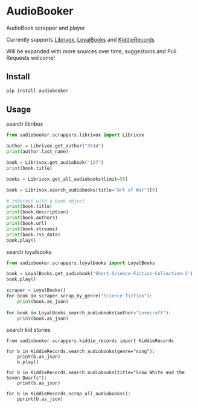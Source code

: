 # AudioBooker

AudioBook scrapper and player

Currently supports [Librivox](https://librivox.org/), [LoyalBooks](http://www.loyalbooks.com) and [KiddieRecords](http://www.kiddierecords.com/)

Will be expanded with more sources over time, suggestions and Pull Requests welcome!

## Install

```bash
pip install audiobooker
```

## Usage

search libribox
```python
from audiobooker.scrappers.librivox import Librivox

author = Librivox.get_author("3534")
print(author.last_name)

book = Librivox.get_audiobook("127")
print(book.title)

books = Librivox.get_all_audiobooks(limit=50)    

book = Librivox.search_audiobooks(title="Art of War")[0]

# interact with a book object
print(book.title)
print(book.description)
print(book.authors)
print(book.url)
print(book.streams)
print(book.rss_data)
book.play()
```

search loyalbooks
```python
from audiobooker.scrappers.loyalbooks import LoyalBooks

book = LoyalBooks.get_audiobook('Short-Science-Fiction-Collection-1')
book.play()

scraper = LoyalBooks()
for book in scraper.scrap_by_genre("Science fiction"):
    print(book.as_json)
    
for book in LoyalBooks.search_audiobooks(author="Lovecraft"):
    print(book.as_json)
```
search kid stories
```
from audiobooker.scrappers.kiddie_records import KiddieRecords

for b in KiddieRecords.search_audiobooks(genre="song"):
    print(b.as_json)
    b.play()

for b in KiddieRecords.search_audiobooks(title="Snow White and the Seven Dwarfs"):
    print(b.as_json)

for b in KiddieRecords.scrap_all_audiobooks():
    pprint(b.as_json)
```

